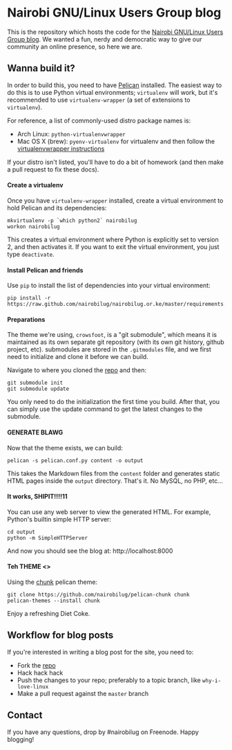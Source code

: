 # Nairobi GNU/Linux Users Group blog
This is the repository which hosts the code for the [Nairobi GNU/Linux Users Group blog](http://nairobilug.or.ke).  We wanted a fun, nerdy and democratic way to give our community an online presence, so here we are.

## Wanna build it?
In order to build this, you need to have [Pelican](http://blog.getpelican.com/) installed.  The easiest way to do this is to use Python virtual environments; `virtualenv` will work, but it's recommended to use `virtualenv-wrapper` (a set of extensions to `virtualenv`).

For reference, a list of commonly-used distro package names is:

  - Arch Linux: `python-virtualenvwrapper`
  - Mac OS X (brew): `pyenv-virtualenv` for virtualenv and then follow the [virtualenvwrapper instructions](http://virtualenvwrapper.readthedocs.org/en/latest/install.html)

If your distro isn't listed, you'll have to do a bit of homework (and then make a pull request to fix these docs).

#### Create a virtualenv
Once you have `virtualenv-wrapper` installed, create a virtual environment to hold Pelican and its dependencies:

    mkvirtualenv -p `which python2` nairobilug
    workon nairobilug

This creates a virtual environment where Python is explicitly set to version 2, and then activates it.  If you want to exit the virtual environment, you just type `deactivate`.

#### Install Pelican and friends
Use `pip` to install the list of dependencies into your virtual environment:

    pip install -r https://raw.github.com/nairobilug/nairobilug.or.ke/master/requirements.txt

#### Preparations
The theme we're using, `crowsfoot`, is a "git submodule", which means it is maintained as its own separate git repository (with its own git history, github project, etc).  submodules are stored in the `.gitmodules` file, and we first need to initialize and clone it before we can build.

Navigate to where you cloned the [repo](http://github.com/nairobilug/nairobilug.or.ke) and then:

    git submodule init
    git submodule update

You only need to do the initialization the first time you build.  After that, you can simply use the update command to get the latest changes to the submodule.

#### GENERATE BLAWG
Now that the theme exists, we can build:

    pelican -s pelican.conf.py content -o output

This takes the Markdown files from the `content` folder and generates static HTML pages inside the `output` directory.  That's it.  No MySQL, no PHP, etc...

#### It works, SHIPIT!!!!11
You can use any web server to view the generated HTML.  For example, Python's builtin simple HTTP server:

    cd output
    python -m SimpleHTTPServer

And now you should see the blog at: http://localhost:8000

#### Teh THEME <>
Using the [chunk](https://github.com/nairobilug/pelican-chunk) pelican theme:

    git clone https://github.com/nairobilug/pelican-chunk chunk
    pelican-themes --install chunk

Enjoy a refreshing Diet Coke.

## Workflow for blog posts
If you're interested in writing a blog post for the site, you need to:

  - Fork the [repo](http://github.com/nairobilug/nairobilug.or.ke)
  - Hack hack hack
  - Push the changes to your repo; preferably to a topic branch, like `why-i-love-linux`
  - Make a pull request against the `master` branch

## Contact
If you have any questions, drop by #nairobilug on Freenode.  Happy blogging!
